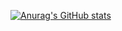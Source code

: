 [![Anurag's GitHub stats](https://github-readme-stats.vercel.app/api?username=Altair59)](https://github.com/anuraghazra/github-readme-stats)
